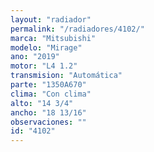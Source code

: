 ```yaml
---
layout: "radiador"
permalink: "/radiadores/4102/"
marca: "Mitsubishi"
modelo: "Mirage"
ano: "2019"
motor: "L4 1.2"
transmision: "Automática"
parte: "1350A670"
clima: "Con clima"
alto: "14 3/4"
ancho: "18 13/16"
observaciones: ""
id: "4102"
---
```


